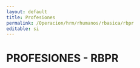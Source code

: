 ```yaml
---
layout: default
title: Profesiones
permalink: /Operacion/hrm/rhumanos/rbasica/rbpr
editable: si
---
```


# PROFESIONES - RBPR  
